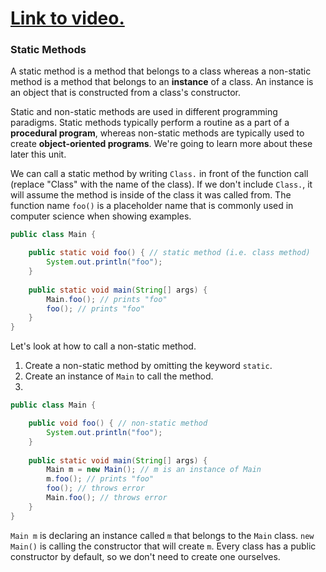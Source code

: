 # [Link to video.](https://www.youtube.com/watch?v=Fi_XNLx4cN4&list=PLVD25niNi0Bklbh7Po--kFFLXFxxoIDUJ)


### Static Methods

A static method is a method that belongs to a class whereas a non-static method is a method that belongs to an **instance** of a class. An instance is an object that is constructed from a class's constructor. 

Static and non-static methods are used in different programming paradigms. Static methods typically perform a routine as a part of a **procedural program**, whereas non-static methods are typically used to create **object-oriented programs**. We're going to learn more about these later this unit.

We can call a static method by writing `Class.` in front of the function call (replace "Class" with the name of the class). If we don't include `Class.`, it will assume the method is inside of the class it was called from. The function name `foo()` is a placeholder name that is commonly used in computer science when showing examples.

```java
public class Main {

    public static void foo() { // static method (i.e. class method)
        System.out.println("foo");
    }
	
    public static void main(String[] args) {
        Main.foo(); // prints "foo"    
        foo(); // prints "foo"
    }
} 
```

Let's look at how to call a non-static method. 
1. Create a non-static method by omitting the keyword `static`.
2. Create an instance of `Main` to call the method.
3. 



```java
public class Main {

    public void foo() { // non-static method
        System.out.println("foo");
    }
  
    public static void main(String[] args) {
        Main m = new Main(); // m is an instance of Main
        m.foo(); // prints "foo"
        foo(); // throws error
        Main.foo(); // throws error
    }
} 
```

`Main m` is declaring an instance called `m` that belongs to the `Main` class. `new Main()` is calling the constructor that will create `m`. Every class has a public constructor by default, so we don't need to create one ourselves.
